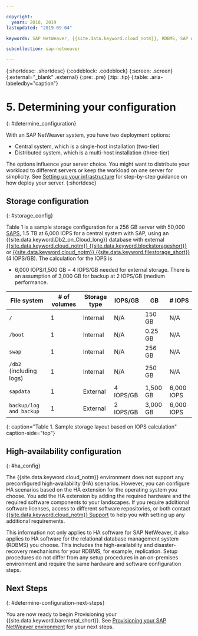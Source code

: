 ```yaml
---

copyright:
  years: 2018, 2019
lastupdated: "2019-09-04"

keywords: SAP NetWeaver, {{site.data.keyword.cloud_notm}}, RDBMS, SAP Application Performance Standards, SAPS, SAP Certified, database

subcollection: sap-netweaver

---
```


{:shortdesc: .shortdesc}
{:codeblock: .codeblock}
{:screen: .screen}
{:external="_blank" .external}
{:pre: .pre}
{:tip: .tip}
{:table: .aria-labeledby="caption"}


# 5. Determining your configuration
{: #determine_configuration}

With an SAP NetWeaver system, you have two deployment options:
  * Central system, which is a single-host installation (two-tier)
  * Distributed system, which is a multi-host installation (three-tier)

The options influence your server choice. You might want to distribute your workload to different servers or keep the workload on one server for simplicity. See [Setting up your infrastructure](/docs/infrastructure/sap-netweaver?topic=sap-netweaver-set_up_infrastructure#set_up_infrastructure) for step-by-step guidance on how deploy your server.
{:shortdesc}

## Storage configuration
{: #storage_config}

Table 1 is a sample storage configuration for a 256 GB server with 50,000 [SAPS](/docs/infrastructure/sap-netweaver?topic=sap-netweaver-size_the_server#size_the_server), 1.5 TB at 6,000 IOPS for a central system with SAP, using an {{site.data.keyword.Db2_on_Cloud_long}} database with external [{{site.data.keyword.cloud_notm}} {{site.data.keyword.blockstorageshort}}](/docs/infrastructure/BlockStorage?topic=BlockStorage-getting-started#getting-started) or [{{site.data.keyword.cloud_notm}} {{site.data.keyword.filestorage_short}}](/docs/infrastructure/FileStorage?topic=FileStorage-getting-started#getting-started) (4 IOPS/GB). The calculation for the IOPS is

  * 6,000 IOPS/1,500 GB = 4 IOPS/GB needed for external storage. There is an assumption of 3,000 GB for backup at 2 IOPS/GB (medium performance.

| File system | # of volumes | Storage type | IOPS/GB | GB | # IOPS |
| --- | --- | --- | --- | --- | --- |
| `/` | 1 | Internal | N/A | 150 GB | N/A |
| `/boot` | 1 | Internal | N/A | 0.25 GB | N/A |
| `swap` | 1 | Internal | N/A | 256 GB | N/A |
| `/db2` (including logs) | 1 | Internal | N/A | 250 GB | N/A |
| `sapdata` | 1 | External | 4 IOPS/GB | 1,500 GB | 6,000 IOPS |
| `backup/log and backup` | 1 | External | 2 IOPS/GB | 3,000 GB | 6,000 IOPS |
{: caption="Table 1. Sample storage layout based on IOPS calculation" caption-side="top"}

## High-availability configuration
{: #ha_config}

The {{site.data.keyword.cloud_notm}} environment does not support any preconfigured high-availability (HA) scenarios. However, you can configure HA scenarios based on the HA extension for the operating system you choose. You add the HA extension by adding the required hardware and the required software components to your landscapes. If you require additional software licenses, access to different software repositories, or both contact [{{site.data.keyword.cloud_notm}} Support](/docs/get-support?topic=get-support-getting-customer-support#getting-customer-support) to help you with setting up any additional requirements.

This information not only applies to HA software for SAP NetWeaver, it also applies to HA software for the relational database management system (RDBMS) you choose. This includes the high-availability and disaster-recovery mechanisms for your RDBMS, for example, replication. Setup procedures do not differ from any setup procedures in an on-premises environment and require the same hardware and software configuration steps.

## Next Steps
{: #determine-configuration-next-steps}

You are now ready to begin Provisioning your {{site.data.keyword.baremetal_short}}. See [Provisioning your SAP NetWeaver environment](/docs/infrastructure/sap-netweaver?topic=sap-netweaver-provision_environment#provision_environment) for your next steps.
